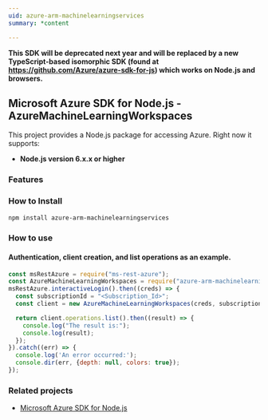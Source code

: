 ```yaml
---
uid: azure-arm-machinelearningservices
summary: *content

---
```

**This SDK will be deprecated next year and will be replaced by a new TypeScript-based isomorphic SDK (found at https://github.com/Azure/azure-sdk-for-js) which works on Node.js and browsers.**
## Microsoft Azure SDK for Node.js - AzureMachineLearningWorkspaces

This project provides a Node.js package for accessing Azure. Right now it supports:
- **Node.js version 6.x.x or higher**

### Features


### How to Install

```bash
npm install azure-arm-machinelearningservices
```

### How to use

#### Authentication, client creation, and list operations as an example.

```javascript
const msRestAzure = require("ms-rest-azure");
const AzureMachineLearningWorkspaces = require("azure-arm-machinelearningservices");
msRestAzure.interactiveLogin().then((creds) => {
  const subscriptionId = "<Subscription_Id>";
  const client = new AzureMachineLearningWorkspaces(creds, subscriptionId);

  return client.operations.list().then((result) => {
    console.log("The result is:");
    console.log(result);
  });
}).catch((err) => {
  console.log('An error occurred:');
  console.dir(err, {depth: null, colors: true});
});
```
### Related projects

- [Microsoft Azure SDK for Node.js](https://github.com/Azure/azure-sdk-for-node)
